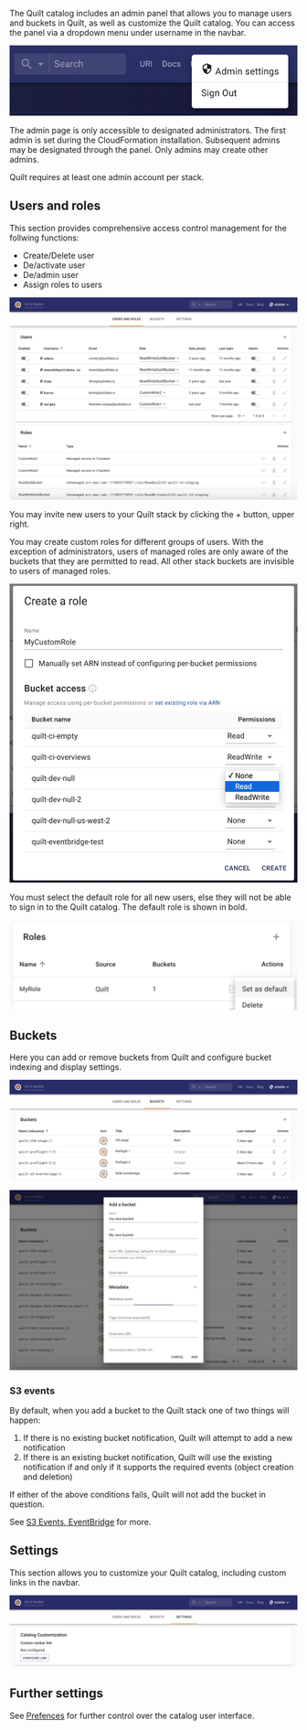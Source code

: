 The Quilt catalog includes an admin panel that allows you to manage
users and buckets in Quilt, as well as customize the Quilt catalog. You can access
the panel via a dropdown menu under username in the navbar.

![](../imgs/admin-dropdown.png)

The admin page is only accessible to designated administrators. The first admin
is set during the CloudFormation installation. Subsequent admins may be designated
through the panel. Only admins may create other admins. 

Quilt requires at least one admin account per stack.


## Users and roles

This section provides comprehensive access control management for the follwing
functions:
* Create/Delete user
* De/activate user
* De/admin user
* Assign roles to users

![](../imgs/admin-users-roles.png)

You may invite new users to your Quilt stack by clicking the + button, upper right.

You may create custom roles for different groups of users. With the exception of
administrators, users of managed roles are only aware of the buckets that they
are permitted to read. All other stack buckets are invisible to users of managed
roles.

![](../imgs/admin-users-roles-create-managed.png)

You must select the default role for all new users, else they will
not be able to sign in to the Quilt catalog.
The default role is shown in bold.

![](../imgs/admin-set-default-role.png)

## Buckets

Here you can add or remove buckets from Quilt and configure bucket indexing and
display settings. 
<!--TODO explain sub sections of bucket editro !-->

![](../imgs/admin-buckets.png)

![](../imgs/admin-buckets-add.png)


### S3 events

By default, when you add a bucket to the Quilt stack one of two things will happen:

1. If there is no existing bucket notification, Quilt will attempt to add a new notification
1. If there is an existing bucket notification, Quilt will use the existing notification if and only if it supports the required events (object creation and deletion)

If either of the above conditions fails, Quilt will not add the bucket in question.

See [S3 Events, EventBridge](EventBridge.md) for more.

## Settings

This section allows you to customize your Quilt catalog, including custom links
in the navbar.

![](../imgs/admin-settings.png)

## Further settings
See [Prefences](Preferences.md) for further control over the catalog user interface.
